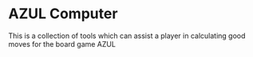 # AZUL Computer
This is a collection of tools which can assist a player in calculating good moves for the board game AZUL
